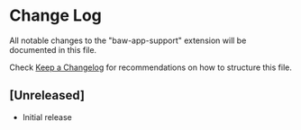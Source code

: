 # Change Log

All notable changes to the "baw-app-support" extension will be documented in this file.

Check [Keep a Changelog](http://keepachangelog.com/) for recommendations on how to structure this file.

## [Unreleased]

- Initial release